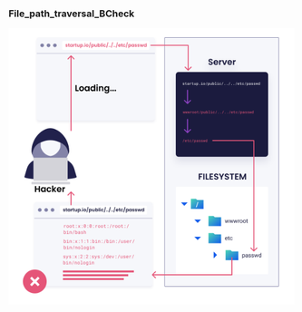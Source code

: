 ### File_path_traversal_BCheck

![](https://github.com/nu11secur1ty/PortSwigger-Web-Security-Academy/blob/main/BCheck/File_path_traversal_BCheck/docs/Directory_traversal_Attack.png)
